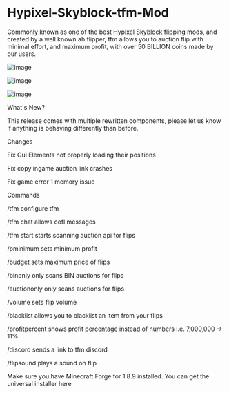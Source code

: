 # Hypixel-Skyblock-tfm-Mod
Commonly known as one of the best Hypixel Skyblock flipping mods, and created by a well known ah flipper, tfm allows you to auction flip with minimal effort, and maximum profit, with over 50 BILLION coins made by our users.

![image](https://user-images.githubusercontent.com/108161568/175753535-c6a3efaa-fb76-4671-9d9b-ed3e56091a85.png)

![image](https://user-images.githubusercontent.com/108161568/175753543-6f04d3bd-dcaa-495f-9784-dd8c6dd09cf8.png)

![image](https://user-images.githubusercontent.com/108161568/175753550-b7bb9157-6098-4859-a954-054918fe02e3.png)


What's New?

This release comes with multiple rewritten components, please let us know if anything is behaving differently than before.

Changes

Fix Gui Elements not properly loading their positions

Fix copy ingame auction link crashes

Fix game error 1 memory issue

Commands

/tfm configure tfm

/tfm chat allows cofl messages

/tfm start starts scanning auction api for flips

/pminimum sets minimum profit

/budget sets maximum price of flips

/binonly only scans BIN auctions for flips

/auctiononly only scans auctions for flips

/volume sets flip volume

/blacklist allows you to blacklist an item from your flips

/profitpercent shows profit percentage instead of numbers i.e. 7,000,000 -> 11%

/discord sends a link to tfm discord

/flipsound plays a sound on flip

Make sure you have Minecraft Forge for 1.8.9 installed. You can get the universal installer here
